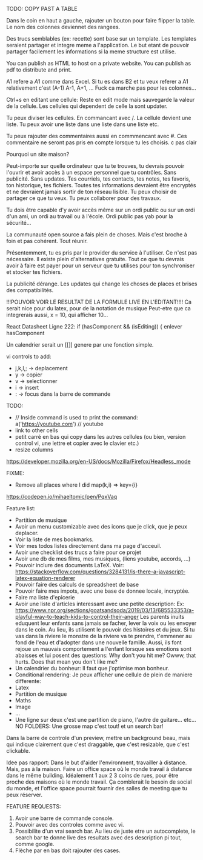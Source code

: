 TODO: COPY PAST A TABLE

Dans le coin en haut a gauche, rajouter un bouton pour faire flipper la table.
Le nom des colonnes deviennet des rangees.

Des trucs semblables (ex: recette) sont base sur un template.
Les templates seraient partager et integre meme a l'application.
Le but etant de pouvoir partager facilement les informations si la meme structure est
utilise.

You can publish as HTML to host on a private website.
You can publish as pdf to distribute and print.

A1 refere a $A$1 comme dans Excel.
Si tu es dans B2 et tu veux referer a A1 relativement c'est (A-1) A-1, A+1, ...
Fuck ca marche pas pour les colonnes...

Ctrl+s en editant une cellule:
Reste en edit mode mais sauvegarde la valeur de la cellule.
Les cellules qui dependent de celle la sont updater.

Tu peux diviser les cellules. En commancant avec /. La cellule devient une liste. Tu
peux avoir une liste dans une liste dans une liste etc.

Tu peux rajouter des commentaires aussi en commmencant avec #. Ces commentaire ne seront
pas pris en compte lorsque tu les choisis. c pas clair

Pourquoi un site maison?

Peut-importe sur quelle ordinateur que tu te trouves, tu devrais pouvoir l'ouvrir et avoir accès à un espace personnel que tu contrôles. Sans publicité. Sans updates. Tes courriels, tes contacts, tes notes, tes favoris, ton historique, tes fichiers. Toutes tes informations devraient être encryptés et ne devraient jamais sortir de ton réseau lisible. Tu peux choisir de partager ce que tu veux. Tu peux collaborer pour des travaux.

Tu dois être capable d'y avoir accès même sur un ordi public ou sur un ordi d'un ami, un ordi au travail ou à l'école. Ordi public pas yab pour la sécurité...

La communauté open source a fais plein de choses. Mais c'est broche à foin et pas cohérent. Tout réunir.

Présentemment, tu es pris par le provider du service à l'utiliser. Ce n'est pas nécessaire. Il existe plein d'alternatives gratuite. Tout ce que tu devrais avoir à faire est payer pour un serveur que tu utilises pour ton synchroniser et stocker tes fichiers.


La publicité dérange. Les updates qui change les choses de places et brises des compatibilités.

!!!POUVOIR VOIR LE RESULTAT DE LA FORMULE LIVE EN L'EDITANT!!!!
Ca serait nice pour du latex, pour de la notation de musique
Peut-etre que ca integrerais aussi, x = 10, qui afficher 10...


React Datasheet
Ligne 222:
if (hasComponent && (isEditing)) {
enlever hasComponent

Un calendrier serait un [[]] genere par une fonction simple.

vi controls to add:
- j,k,l,; -> deplacement
- y -> copier
- v -> selectionner
- i -> insert
- : -> focus dans la barre de commande

TODO:
- // Inside command is used to print the command: a('https://youtube.com') // youtube
- link to other cells
- petit carré en bas qui copy dans les autres cellules (ou bien, version control vi, une lettre et copier avec le clavier etc.)
- resize columns

https://developer.mozilla.org/en-US/docs/Mozilla/Firefox/Headless_mode

FIXME:
- Remove all places where I did map(k,i) => key={i}

https://codepen.io/mihaeltomic/pen/PqxVaq

Feature list:
- Partition de musique
- Avoir un menu customizable avec des icons que je click, que je peux deplacer.
- Voir la liste de mes bookmarks.
- Voir mes todos listes directement dans ma page d'acceuil.
- Avoir une checklist des trucs a faire pour ce projet
- Avoir une db de mes films, mes musiques, (liens youtube, accords, ...)
- Pouvoir inclure des documents LaTeX. Voir: https://stackoverflow.com/questions/3284131/is-there-a-javascript-latex-equation-renderer
- Pouvoir faire des calculs de spreadsheet de base
- Pouvoir faire mes impots, avec une base de donnee locale, incryptée.
- Faire ma liste d'epicerie
- Avoir une liste d'articles interessant avec une petite description:
Ex:
https://www.npr.org/sections/goatsandsoda/2019/03/13/685533353/a-playful-way-to-teach-kids-to-control-their-anger
Les parents inuits eduquent leur enfants sans jamais se facher, lever la voix ou les envoyer dans le coin. Au lieu, ils utilisent le pouvoir des histoires et du jeux. Si tu vas dans la riviere le monstre de la riviere va te prendre, t'emmener au fond de l'eau et d'adopter dans une nouvelle famille. Aussi, ils font rejoue un mauvais comportement a l'enfant lorsque ses emotions sont abaisses et lui posent des questions: Why don't you hit me? Owww, that hurts. Does that mean you don't like me?
- Un calendrier du bonheur: Il faut que j'optimise mon bonheur.
- Conditional rendering: Je peux afficher une cellule de plein de maniere differente:
- Latex
- Partition de musique
- Maths
- Image
- ...
- Une ligne sur deux c'est une partition de piano, l'autre de guitare... etc...
NO FOLDERS: Une grosse map c'est tout! et un search bar!

Dans la barre de controle d'un preview, mettre un background beau, mais qui indique clairement que c'est draggable, que c'est resizable, que c'est clickable.

Idee pas rapport: Dans le but d'aider l'environment, travailler à distance. Mais, pas à la maison. Faire un office space où le monde travail à distance dans le même building. Idéalement 1 aux 2 3 coins de rues, pour être proche des maisons où le monde travail. Ça comblerait le besoin de social du monde, et l'office space pourrait fournir des salles de meeting que tu peux réserver.

FEATURE REQUESTS:

1. Avoir une barre de commande console.
2. Pouvoir avec des controles comme avec vi.
3. Possibilite d'un vrai search bar. Au lieu de juste etre un autocomplete, le search bar te donne live des resultats avec des description pi tout, comme google.
4. Flèche par en bas doit rajouter des cases.

